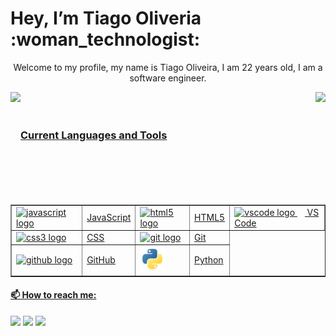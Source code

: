  <h1>Hey, I’m Tiago Oliveria  :woman_technologist:</h1>
 <p align='center'>Welcome to my profile, my name is Tiago Oliveira, I am 22 years old, I am a software engineer.</p>
<div align="end">
  <a href="https://github.com/tiagoolliveira">
  <img align="left" height="180em" src="https://github-readme-stats.vercel.app/api?username=tiagoolliveira&show_icons=true&theme=dark&include_all_commits=true&count_private=true"/>
  <img  height="141em" src="https://github-readme-stats.vercel.app/api/top-langs/?username=tiagoolliveira&layout=compact&langs_count=7&theme=dark"/>
</div><br>
  <h3>Current Languages and Tools</h3>
<table border="1">
  <tbody>
    <tr>
      <td><img src="https://cdn.jsdelivr.net/gh/devicons/devicon/icons/javascript/javascript-original.svg" height="40" alt="javascript logo"/></td>
      <td>JavaScript</td>
      <td><img src="https://cdn.jsdelivr.net/gh/devicons/devicon/icons/html5/html5-original.svg" height="40" alt="html5 logo"/></td>
      <td>HTML5</td>
      <td>
        <img
          src="https://cdn.simpleicons.org/visualstudiocode/007ACC"
          height="40"
          alt="vscode logo"
        />
        <img width="12" /> VS Code
      </td>
    </tr>
    <tr>
      <td><img src="https://cdn.jsdelivr.net/gh/devicons/devicon/icons/css3/css3-original.svg" height="40" alt="css3 logo"/></td>
      <td>CSS</td>
      <td><img src="https://cdn.jsdelivr.net/gh/devicons/devicon/icons/git/git-original.svg" height="40" alt="git logo"/></td>
      <td>Git</td>
    </tr>
    <tr>
      <td><img src="https://skillicons.dev/icons?i=github" height="40" alt="github logo"/></td>
      <td>GitHub</td>
      <td><img src="https://raw.githubusercontent.com/devicons/devicon/master/icons/python/python-original.svg" height="40" alt="python logo"/></td>
      <td>Python</td>
  </tbody>
</table>
  
  <h4>📫 How to reach me:</h4>
<div> 
  <a href = "mailto:oliveiratiago5514@gmail.com"><img src="https://img.shields.io/badge/-Gmail-%23333?style=for-the-badge&logo=gmail&logoColor=white" target="_blank"></a>
  <a href="[https://www.linkedin.com/in//](https://www.linkedin.com/in/tiago-oliveira-6a7819273?utm_source=share&utm_campaign=share_via&utm_content=profile&utm_medium=ios_app)" target="_blank"><img src="https://img.shields.io/badge/-LinkedIn-%230077B5?style=for-the-badge&logo=linkedin&logoColor=white" target="_blank"></a> 
  <a href=" https://wa.me/5598984600197" target="_blank"><img src="https://img.shields.io/badge/whatsApp-25D366?style=for-the-badge&logo=whatsapp&logoColor=white" target="_blank"></a> 
 </div>
